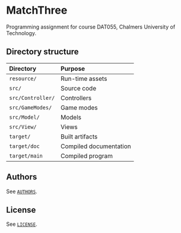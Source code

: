 # MatchThree #

Programming assignment for course DAT055, Chalmers University of Technology.

## Directory structure ##

| Directory         | Purpose                |
| :---------------- | :--------------------- |
| `resource/`       | Run-time assets        |
| `src/`            | Source code            |
| `src/Controller/` | Controllers            |
| `src/GameModes/`  | Game modes             |
| `src/Model/`      | Models                 |
| `src/View/`       | Views                  |
| `target/`         | Built artifacts        |
| `target/doc`      | Compiled documentation |
| `target/main`     | Compiled program       |

## Authors ##

See [`AUTHORS`](AUTHORS).

## License ##

See [`LICENSE`](LICENSE).
